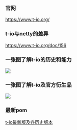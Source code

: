 ### 官网
https://www.t-io.org/

### t-io与netty的差异
https://www.t-io.org/doc/156

### 一张图了解t-io的历史和能力
![](https://res.t-io.org/doc/t-io-base_01.png?4345)

### 一张图了解t-io及官方衍生品
![](https://res.t-io.org/doc/t-io-base_02.png?4345)

### 最新pom

[t-io最新版及各历史版本](https://www.t-io.org/doc/149 "t-io最新版及各历史版本")
